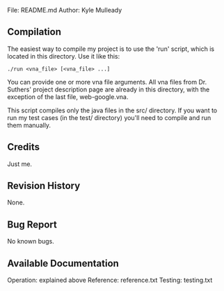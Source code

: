 File:   README.md
Author: Kyle Mulleady

Compilation
-----------
The easiest way to compile my project is to use the 'run' script, which is located in 
this directory. Use it like this:
    
    ./run <vna_file> [<vna_file> ...]

You can provide one or more vna file arguments. All vna files from Dr. Suthers' project 
description page are already in this directory, with the exception of the last file, 
web-google.vna.

This script compiles only the java files in the src/ directory. If you want to run my
test cases (in the test/ directory) you'll need to compile and run them manually.


Credits
-------
Just me.


Revision History
----------------
None.


Bug Report
----------
No known bugs.


Available Documentation
-----------------------
Operation:  explained above
Reference:  reference.txt
Testing:    testing.txt
